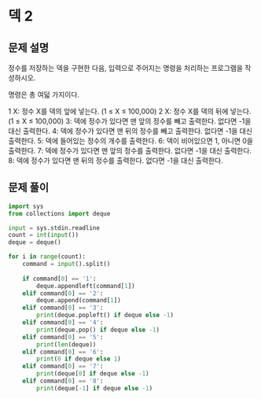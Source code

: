 # 덱 2
## 문제 설명
정수를 저장하는 덱을 구현한 다음, 입력으로 주어지는 명령을 처리하는 프로그램을 작성하시오.

명령은 총 여덟 가지이다.

1 X: 정수 X를 덱의 앞에 넣는다. (1 ≤ X ≤ 100,000)
2 X: 정수 X를 덱의 뒤에 넣는다. (1 ≤ X ≤ 100,000)
3: 덱에 정수가 있다면 맨 앞의 정수를 빼고 출력한다. 없다면 -1을 대신 출력한다.
4: 덱에 정수가 있다면 맨 뒤의 정수를 빼고 출력한다. 없다면 -1을 대신 출력한다.
5: 덱에 들어있는 정수의 개수를 출력한다.
6: 덱이 비어있으면 1, 아니면 0을 출력한다.
7: 덱에 정수가 있다면 맨 앞의 정수를 출력한다. 없다면 -1을 대신 출력한다.
8: 덱에 정수가 있다면 맨 뒤의 정수를 출력한다. 없다면 -1을 대신 출력한다.


## 문제 풀이

```python
import sys
from collections import deque

input = sys.stdin.readline
count = int(input())
deque = deque()

for i in range(count):
    command = input().split()
    
    if command[0] == '1':
        deque.appendleft(command[1])
    elif command[0] == '2':
        deque.append(command[1])
    elif command[0] == '3':
        print(deque.popleft() if deque else -1)
    elif command[0] == '4':
        print(deque.pop() if deque else -1)
    elif command[0] == '5':
        print(len(deque))
    elif command[0] == '6':
        print(0 if deque else 1)
    elif command[0] == '7':
        print(deque[0] if deque else -1)
    elif command[0] == '8':
        print(deque[-1] if deque else -1)
```
